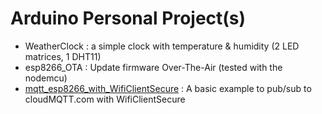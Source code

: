 # Arduino Personal Project(s)
- WeatherClock : a simple clock with temperature & humidity (2 LED matrices, 1 DHT11)
- esp8266_OTA : Update firmware Over-The-Air (tested with the nodemcu)
- [mqtt_esp8266_with_WifiClientSecure](mqtt_esp8266_with_WifiClientSecure/) : A basic example to pub/sub to cloudMQTT.com with WifiClientSecure
